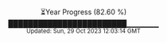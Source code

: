 <p align="center">
⏳Year Progress (82.60 %) <br>
████████████████████████▁▁▁▁▁▁ <br>
<sub>Updated: Sun, 29 Oct 2023 12:03:14 GMT</sub>
</p>

